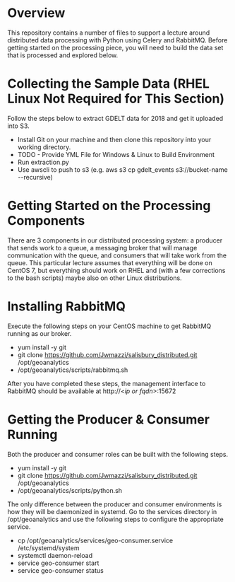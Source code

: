 # Overview

This repository contains a number of files to support a lecture around distributed data processing with Python using
Celery and RabbitMQ. Before getting started on the processing piece, you will need to build the data set that is 
processed and explored below.

# Collecting the Sample Data (RHEL Linux Not Required for This Section)

Follow the steps below to extract GDELT data for 2018 and get it uploaded into S3. 

* Install Git on your machine and then clone this repository into your working directory. 
* TODO - Provide YML File for Windows  & Linux to Build Environment
* Run extraction.py
* Use awscli to push to s3 (e.g. aws s3 cp gdelt_events s3://bucket-name --recursive)

# Getting Started on the Processing Components

There are 3 components in our distributed processing system: a producer that sends work to a queue, a messaging broker
that will manage communication with the queue, and consumers that will take work from the queue. This particular lecture
assumes that everything will be done on CentOS 7, but everything should work on RHEL and (with a few corrections to the bash scripts) 
maybe also on other Linux distributions.

# Installing RabbitMQ

Execute the following steps on your CentOS machine to get RabbitMQ running as our broker. 
* yum install -y git
* git clone https://github.com/Jwmazzi/salisbury_distributed.git /opt/geoanalytics
* /opt/geoanalytics/scripts/rabbitmq.sh

After you have completed these steps, the management interface to RabbitMQ should be available at 
http://\<_ip or fqdn_\>:15672

# Getting the Producer & Consumer Running

Both the producer and consumer roles can be built with the following steps. 

* yum install -y git
* git clone https://github.com/Jwmazzi/salisbury_distributed.git /opt/geoanalytics
* /opt/geoanalytics/scripts/python.sh

The only difference between the producer and consumer environments is how they will be daemonized in systemd. Go to the
services directory in /opt/geoanalytics and use the following steps to configure the appropriate service. 

* cp /opt/geoanalytics/services/geo-consumer.service /etc/systemd/system
* systemctl daemon-reload
* service geo-consumer start
* service geo-consumer status